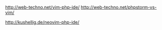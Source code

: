 http://web-techno.net/vim-php-ide/
http://web-techno.net/phpstorm-vs-vim/

http://kushellig.de/neovim-php-ide/

